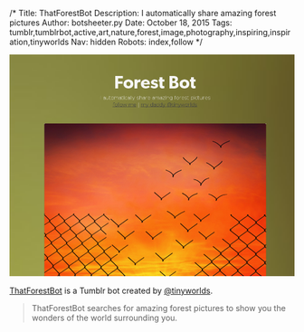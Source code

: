 /*
Title: ThatForestBot
Description:  I automatically share amazing forest pictures
Author: botsheeter.py
Date: October 18, 2015
Tags: tumblr,tumblrbot,active,art,nature,forest,image,photography,inspiring,inspiration,tinyworlds
Nav: hidden
Robots: index,follow
*/

[![](/content/bots/tumblr-bots/images/thatforestbot.png)](http://thatforestbot.tumblr.com/)

[ThatForestBot](http://thatforestbot.tumblr.com/) is a Tumblr bot created by [@tinyworlds](https://twitter.com/tinyworlds). 

> ThatForestBot searches for amazing forest pictures to show you the wonders of the world surrounding you.
